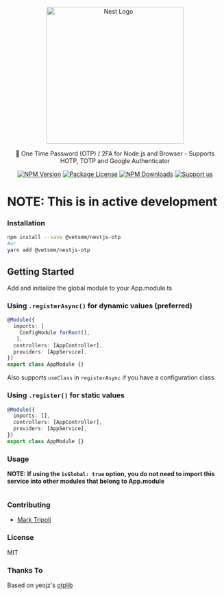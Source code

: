 <p align="center">
  <a href="http://nestjs.com/" target="blank">
    <img src="https://nestjs.com/img/logo_text.svg" width="320" alt="Nest Logo" />
  </a>
</p>

<p align="center">
🔑 One Time Password (OTP) / 2FA for Node.js and Browser - Supports HOTP, TOTP and Google Authenticator
</p>

<p align="center">
  <a href="https://www.npmjs.com/org/vetsmm"><img src="https://img.shields.io/npm/v/@vetsmm/nestjs-otp.svg" alt="NPM Version" /></a>
  <a href="https://www.npmjs.com/org/vetsmm"><img src="https://img.shields.io/npm/l/@vetsmm/nestjs-otp.svg" alt="Package License" /></a>
  <a href="https://www.npmjs.com/org/vetsmm"><img src="https://img.shields.io/npm/dm/@vetsmm/nestjs-otp.svg" alt="NPM Downloads" /></a>
  <a href="https://opencollective.com/vmm#sponsor"  target="_blank"><img src="https://img.shields.io/badge/Support%20us-Open%20Collective-41B883.svg" alt="Support us"></a>
</p>


# NOTE: This is in active development
### Installation

```sh
npm install --save @vetsmm/nestjs-otp
#or
yarn add @vetsmm/nestjs-otp
```

## Getting Started
Add and initialize the global module to your App.module.ts

### Using `.registerAsync()` for dynamic values (preferred)

```typescript
@Module({
  imports: [
    ConfigModule.forRoot(),
   ],
  controllers: [AppController],
  providers: [AppService],
})
export class AppModule {}
```
Also supports `useClass` in `registerAsync` if you have a configuration class.

### Using `.register()` for static values
```typescript
@Module({
  imports: [],
  controllers: [AppController],
  providers: [AppService],
})
export class AppModule {}
```

### Usage
**NOTE: If using the `isGlobal: true` option, you do not need to import this service into other modules that belong to App.module**

```typescript
```

### Contributing

* [Mark Tripoli](https://github.com/triippz)

### License

MIT


### Thanks To
Based on yeojz's [otplib](https://github.com/yeojz/otplib)
